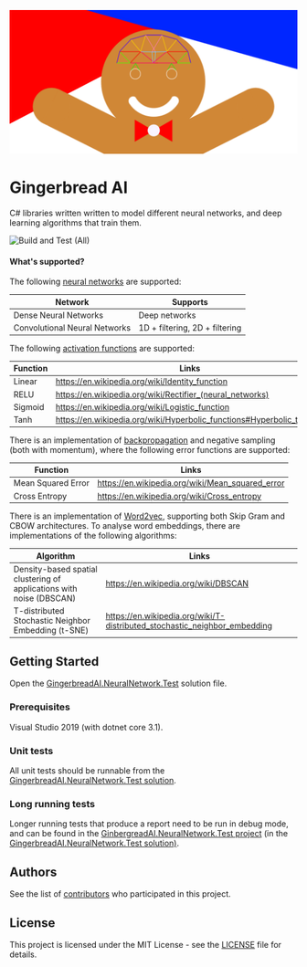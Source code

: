![Logo](docs/Images/logo.png)

# Gingerbread AI

C# libraries written written to model different neural networks, and deep learning algorithms that train them.

![Build and Test (All)](https://github.com/benchiverton/GingerbreadAI/workflows/Build%20and%20Test%20(All)/badge.svg)

#### What's supported?

The following [neural networks](https://en.wikipedia.org/wiki/Artificial_neural_network) are supported:

| Network                       | Supports                       |
| ----------------------------- | ------------------------------ |
| Dense Neural Networks         | Deep networks                  |
| Convolutional Neural Networks | 1D + filtering, 2D + filtering |

The following [activation functions](https://en.wikipedia.org/wiki/Activation_function) are supported:

| Function | Links                                                        |
| -------- | ------------------------------------------------------------ |
| Linear   | https://en.wikipedia.org/wiki/Identity_function              |
| RELU     | https://en.wikipedia.org/wiki/Rectifier_(neural_networks)    |
| Sigmoid  | https://en.wikipedia.org/wiki/Logistic_function              |
| Tanh     | https://en.wikipedia.org/wiki/Hyperbolic_functions#Hyperbolic_tangent |

There is an implementation of [backpropagation](https://en.wikipedia.org/wiki/Backpropagation) and negative sampling (both with momentum), where the following error functions are supported:

| Function           | Links                                            |
| ------------------ | ------------------------------------------------ |
| Mean Squared Error | https://en.wikipedia.org/wiki/Mean_squared_error |
| Cross Entropy      | https://en.wikipedia.org/wiki/Cross_entropy      |

There is an implementation of [Word2vec](https://en.wikipedia.org/wiki/Word2vec), supporting both Skip Gram and CBOW architectures. To analyse word embeddings, there are implementations of the following algorithms:

| Algorithm                                                    | Links                                                        |
| ------------------------------------------------------------ | ------------------------------------------------------------ |
| Density-based spatial clustering of applications with noise (DBSCAN) | https://en.wikipedia.org/wiki/DBSCAN                         |
| T-distributed Stochastic Neighbor Embedding (t-SNE)          | https://en.wikipedia.org/wiki/T-distributed_stochastic_neighbor_embedding |

## Getting Started

Open the [GingerbreadAI.NeuralNetwork.Test](src) solution file.

### Prerequisites

Visual Studio 2019 (with dotnet core 3.1).

### Unit tests

All unit tests should be runnable from the [GingerbreadAI.NeuralNetwork.Test solution](src).

### Long running tests

Longer running tests that produce a report need to be run in debug mode, and can be found in the [GinbergreadAI.NeuralNetwork.Test project](src/Test/GingerbreadAI.NeuralNetwork.Test) (in the [GingerbreadAI.NeuralNetwork.Test solution)](src).

## Authors

See the list of [contributors](https://github.com/benchiverton/GingerbreadAI/contributors) who participated in this project.

## License

This project is licensed under the MIT License - see the [LICENSE](LICENSE) file for details.

